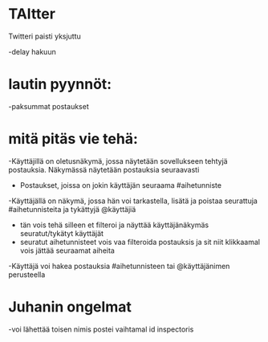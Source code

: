 # TAItter
Twitteri paisti yksjuttu

-delay hakuun

# lautin pyynnöt:

-paksummat postaukset

# mitä pitäs vie tehä:

-Käyttäjillä on oletusnäkymä, jossa näytetään sovellukseen tehtyjä postauksia. Näkymässä näytetään postauksia seuraavasti

- Postaukset, joissa on jokin käyttäjän seuraama #aihetunniste

-Käyttäjällä on näkymä, jossa hän voi tarkastella, lisätä ja poistaa seurattuja #aihetunnisteita ja tykättyjä @käyttäjiä

- tän vois tehä silleen et filteroi ja näyttää käyttäjänäkymäs seuratut/tykätyt käyttäjät
- seuratut aihetunnisteet vois vaa filteroida postauksis ja sit niit klikkaamal vois jättää seuraamat aiheita

-Käyttäjä voi hakea postauksia #aihetunnisteen tai @käyttäjänimen perusteella

# Juhanin ongelmat

-voi lähettää toisen nimis postei vaihtamal id inspectoris
